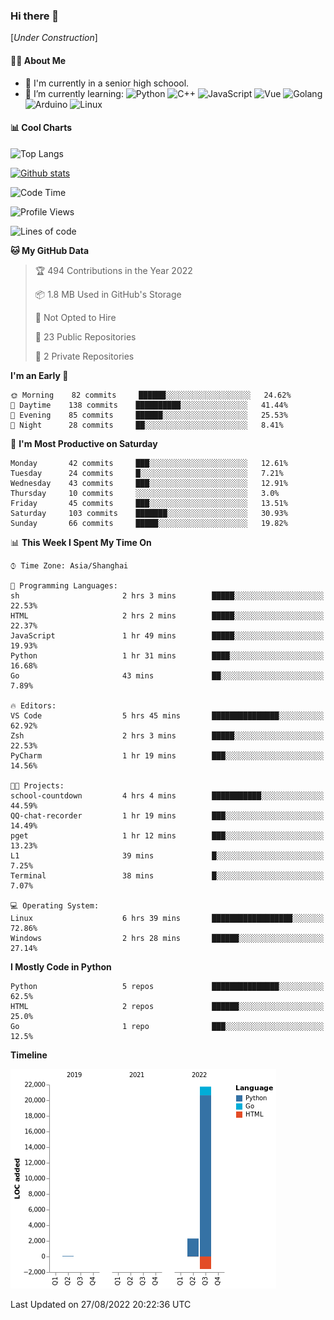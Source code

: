 ### Hi there 👋

\[*Under Construction*\]

<!--
**NoNormalCreeper/NoNormalCreeper** is a ✨ _special_ ✨ repository because its `README.md` (this file) appears on your GitHub profile.

Here are some ideas to get you started:

- 🔭 I’m currently working on ...
- 🌱 I’m currently learning ...
- 👯 I’m looking to collaborate on ...
- 🤔 I’m looking for help with ...
- 💬 Ask me about ...
- 📫 How to reach me: ...
- 😄 Pronouns: ...
- ⚡ Fun fact: ...
-->

#### 👩‍💻 About Me

- 🏫 I'm currently in a senior high schoool.
- 🌱 I’m currently learning: 
![Python](https://img.shields.io/badge/-Python-blue?style=flat-square&logo=Python&logoColor=fff)
![C++](https://img.shields.io/badge/-C%2B%2B-00599C?style=flat-square&logo=C%2B%2B&logoColor=fff)
![JavaScript](https://img.shields.io/badge/-JavaScript-ffca18?style=flat-square&logo=JavaScript&logoColor=fff)
![Vue](https://img.shields.io/badge/-Vue-4FC08D?style=flat-square&logo=Vue.js&logoColor=fff)
![Golang](https://img.shields.io/badge/-Go-007d9c?style=flat-square&logo=Go&logoColor=fff)
![Arduino](https://img.shields.io/badge/-Arduino-00979D?style=flat-square&logo=Arduino&logoColor=fff)
![Linux](https://img.shields.io/badge/-Linux-FCC624?style=flat-square&logo=Linux&logoColor=fff)

#### 📊 Cool Charts

![Top Langs](https://github-readme-stats.vercel.app/api/top-langs/?username=NoNormalCreeper&layout=compact)

[![Github stats](https://github-readme-stats.vercel.app/api?username=NoNormalCreeper&show_icons=true)](https://github.com/anuraghazra/github-readme-stats)

<!--START_SECTION:waka-->
![Code Time](http://img.shields.io/badge/Code%20Time-59%20hrs%2022%20mins-blue)

![Profile Views](http://img.shields.io/badge/Profile%20Views-0-blue)

![Lines of code](https://img.shields.io/badge/From%20Hello%20World%20I%27ve%20Written-22%20Thousand%20lines%20of%20code-blue)

**🐱 My GitHub Data** 

> 🏆 494 Contributions in the Year 2022
 > 
> 📦 1.8 MB Used in GitHub's Storage 
 > 
> 🚫 Not Opted to Hire
 > 
> 📜 23 Public Repositories 
 > 
> 🔑 2 Private Repositories  
 > 
**I'm an Early 🐤** 

```text
🌞 Morning    82 commits     ██████░░░░░░░░░░░░░░░░░░░   24.62% 
🌆 Daytime    138 commits    ██████████░░░░░░░░░░░░░░░   41.44% 
🌃 Evening    85 commits     ██████░░░░░░░░░░░░░░░░░░░   25.53% 
🌙 Night      28 commits     ██░░░░░░░░░░░░░░░░░░░░░░░   8.41%

```
📅 **I'm Most Productive on Saturday** 

```text
Monday       42 commits     ███░░░░░░░░░░░░░░░░░░░░░░   12.61% 
Tuesday      24 commits     █░░░░░░░░░░░░░░░░░░░░░░░░   7.21% 
Wednesday    43 commits     ███░░░░░░░░░░░░░░░░░░░░░░   12.91% 
Thursday     10 commits     ░░░░░░░░░░░░░░░░░░░░░░░░░   3.0% 
Friday       45 commits     ███░░░░░░░░░░░░░░░░░░░░░░   13.51% 
Saturday     103 commits    ███████░░░░░░░░░░░░░░░░░░   30.93% 
Sunday       66 commits     █████░░░░░░░░░░░░░░░░░░░░   19.82%

```


📊 **This Week I Spent My Time On** 

```text
⌚︎ Time Zone: Asia/Shanghai

💬 Programming Languages: 
sh                       2 hrs 3 mins        █████░░░░░░░░░░░░░░░░░░░░   22.53% 
HTML                     2 hrs 2 mins        █████░░░░░░░░░░░░░░░░░░░░   22.37% 
JavaScript               1 hr 49 mins        █████░░░░░░░░░░░░░░░░░░░░   19.93% 
Python                   1 hr 31 mins        ████░░░░░░░░░░░░░░░░░░░░░   16.68% 
Go                       43 mins             ██░░░░░░░░░░░░░░░░░░░░░░░   7.89%

🔥 Editors: 
VS Code                  5 hrs 45 mins       ███████████████░░░░░░░░░░   62.92% 
Zsh                      2 hrs 3 mins        █████░░░░░░░░░░░░░░░░░░░░   22.53% 
PyCharm                  1 hr 19 mins        ███░░░░░░░░░░░░░░░░░░░░░░   14.56%

🐱‍💻 Projects: 
school-countdown         4 hrs 4 mins        ███████████░░░░░░░░░░░░░░   44.59% 
QQ-chat-recorder         1 hr 19 mins        ███░░░░░░░░░░░░░░░░░░░░░░   14.49% 
pget                     1 hr 12 mins        ███░░░░░░░░░░░░░░░░░░░░░░   13.23% 
L1                       39 mins             █░░░░░░░░░░░░░░░░░░░░░░░░   7.25% 
Terminal                 38 mins             █░░░░░░░░░░░░░░░░░░░░░░░░   7.07%

💻 Operating System: 
Linux                    6 hrs 39 mins       ██████████████████░░░░░░░   72.86% 
Windows                  2 hrs 28 mins       ██████░░░░░░░░░░░░░░░░░░░   27.14%

```

**I Mostly Code in Python** 

```text
Python                   5 repos             ███████████████░░░░░░░░░░   62.5% 
HTML                     2 repos             ██████░░░░░░░░░░░░░░░░░░░   25.0% 
Go                       1 repo              ███░░░░░░░░░░░░░░░░░░░░░░   12.5%

```


**Timeline**

![Chart not found](https://raw.githubusercontent.com/NoNormalCreeper/NoNormalCreeper/main/charts/bar_graph.png) 


 Last Updated on 27/08/2022 20:22:36 UTC
<!--END_SECTION:waka-->

